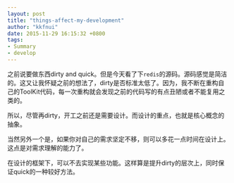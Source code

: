 ```yaml
---
layout: post
title: "things-affect-my-development"
author: "kkfnui"
date: 2015-11-29 16:15:32 +0800
tags:
- Summary
- develop
---
```


之前说要做东西dirty and quick。但是今天看了下`redis`的源码。源码感觉是简洁的。这又让我怀疑之前的想法了，dirty是否标准太低了。因为，我不断在重构自己的ToolKit代码，每一次重构就会发现之前的代码写的有点丑陋或者不能复用之类的。

所以，尽管再dirty，开工之前还是需要设计。而设计的重点，也就是核心概念的抽象。

当然另外一个是，如果你对自己的需求坚定不移，则可以多花一点时间在设计上。这点是对需求理解的能力了。

在设计的框架下，可以不去实现某些功能。这样算是提升dirty的层次上，同时保证quick的一种较好方法。

